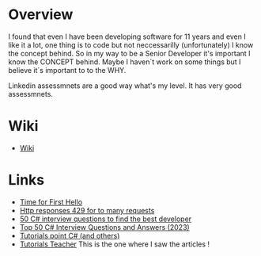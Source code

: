 # Overview

I found that even I have been developing software for 11 years and even I like it a lot, one thing is to code but not neccessarilly (unfortunately) I know the concept behind. So in my way to be a Senior Developer it's important I know the CONCEPT behind. Maybe I haven´t work on some things but I believe it´s important to to the WHY.

Linkedin assessmnets are a good way what's my level. It has very good assessmnets.

# Wiki
- [Wiki](https://github.com/ulysesrico33/linkedinAssessment/wiki)

# Links

- [Time for First Hello](https://www.moesif.com/blog/technical/api-product-management/What-is-TTFHW/)
- [Http responses 429 for to many requests ](https://developer.mozilla.org/en-US/docs/Web/HTTP/Status/429)
- [50 C# interview questions to find the best developer](https://www.testgorilla.com/blog/c-sharp-interview-questions/?utm_term=&utm_campaign=Performance+Max+%7C+RoW+Old&utm_source=google&utm_medium=cpc&hsa_acc=4932434860&hsa_cam=13402555368&hsa_grp=&hsa_ad=&hsa_src=x&hsa_tgt=&hsa_kw=&hsa_mt=&hsa_net=adwords&hsa_ver=3&gclid=Cj0KCQjwlumhBhClARIsABO6p-yDA4MHHOB6ZgaXMQO-q-3QasKKIJWvTIwPljOJPWzNeCZi6xK4OswaAiaGEALw_wcB)
- [Top 50 C# Interview Questions and Answers (2023)](https://www.c-sharpcorner.com/UploadFile/puranindia/C-Sharp-interview-questions/)
- [Tutorials point C# (and others)](https://www.tutorialspoint.com/csharp/index.htm)
- [Tutorials Teacher](https://www.tutorialsteacher.com/csharp) This is the one where I saw the articles !
